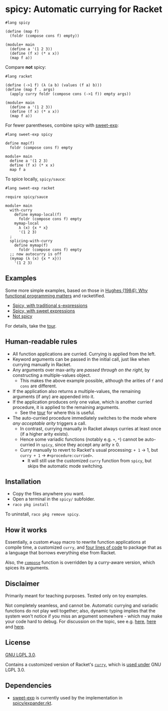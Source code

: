 # spicy: Automatic currying for Racket

```racket
#lang spicy

(define (map f)
  (foldr (compose cons f) empty))

(module+ main
  (define a '(1 2 3))
  (define (f x) (* x x))
  (map f a))
```

Compare **not** spicy:

```racket
#lang racket

(define (->1 f) (λ (a b) (values (f a) b)))
(define (map f . args)
  (apply curry foldr (compose cons (->1 f)) empty args))

(module+ main
  (define a '(1 2 3))
  (define (f x) (* x x))
  (map f a))
```

For fewer parentheses, combine spicy with [sweet-exp](https://docs.racket-lang.org/sweet/):

```racket
#lang sweet-exp spicy

define map(f)
  foldr (compose cons f) empty

module+ main
  define a '(1 2 3)
  define (f x) (* x x)
  map f a
```

To spice locally, `spicy/sauce`:

```racket
#lang sweet-exp racket

require spicy/sauce

module+ main
  with-curry
    define mymap-local(f)
      foldr (compose cons f) empty
    mymap-local
      λ (x) {x * x}
      '(1 2 3)
  ;
  splicing-with-curry
    define mymap(f)
      foldr (compose cons f) empty
  ;; now autocurry is off
  (mymap (λ (x) {x * x}))
    '(1 2 3)
```

## Examples

Some more simple examples, based on those in [Hughes (1984): Why functional programming matters](http://www.cse.chalmers.se/~rjmh/Papers/whyfp.pdf) and racketified.

 - [Spicy, with traditional s-expressions](example_sexp.rkt)
 - [Spicy, with sweet expressions](example_sweet.rkt)
 - [Not spicy](example_nonspicy.rkt)

For details, take the [tour](tour.rkt).

## Human-readable rules

 - All function applications are curried. Currying is applied from the left.
 - Keyword arguments can be passed in the initial call, just like when currying manually in Racket.
 - Any arguments over max-arity are *passed through on the right*, by constructing a multiple-values object.
   - This makes the above example possible, although the arities of `f` and `cons` are different.
 - If the application also returns a multiple-values, the remaining arguments (if any) are appended into it.
 - If the application produces only one value, which is another curried procedure, it is applied to the remaining arguments.
   - See the [tour](tour.rkt) for where this is useful.
 - The auto-curried procedure immediately switches to the mode where *any acceptable arity* triggers a call.
   - In contrast, currying manually in Racket always curries at least once (if a higher arity exists).
   - Hence some variadic functions (notably e.g. `+`, `*`) cannot be auto-curried in `spicy`, since they accept any arity ≥ 0.
   - Curry manually to revert to Racket's usual processing: `+ 1` → 1, but `curry + 1` → `#<procedure:curried>`.
     - It will still use the customized `curry` function from `spicy`, but skips the automatic mode switching.

## Installation

 - Copy the files anywhere you want.
 - Open a terminal in the `spicy/` subfolder.
 - `raco pkg install`

To uninstall, `raco pkg remove spicy`.

## How it works

Essentially, a custom `#%app` macro to rewrite function applications at compile time, a customized `curry`, and [four lines of code](spicy/main.rkt) to package that as a language that borrows everything else from Racket.

Also, the [`compose`](https://docs.racket-lang.org/reference/procedures.html#%28def._%28%28lib._racket%2Fprivate%2Flist..rkt%29._compose%29%29) function is overridden by a curry-aware version, which spices its arguments.

## Disclaimer

Primarily meant for teaching purposes. Tested only on toy examples.

Not completely seamless, and cannot be. Automatic currying and variadic functions do not play well together; also, dynamic typing implies that the system won't notice if you miss an argument somewhere - which may make your code hard to debug. For discussion on the topic, see e.g. [here](https://stackoverflow.com/questions/11218905/is-it-possible-to-implement-auto-currying-to-the-lisp-family-languages), [here](http://paqmind.com/blog/currying-in-lisp/) and [here](https://stackoverflow.com/questions/31373507/rich-hickeys-reason-for-not-auto-currying-clojure-functions).

## License

[GNU LGPL 3.0](https://www.gnu.org/licenses/lgpl-3.0.html).

Contains a customized version of Racket's [`curry`](https://docs.racket-lang.org/reference/procedures.html#%28def._%28%28lib._racket%2Ffunction..rkt%29._curry%29%29), which is [used under](https://download.racket-lang.org/license.html) GNU LGPL 3.0.

## Dependencies

 - [sweet-exp](https://docs.racket-lang.org/sweet/) is currently used by the implementation in [spicy/expander.rkt](spicy/expander.rkt).

